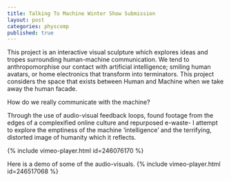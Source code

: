 ```yaml
---
title: Talking To Machine Winter Show Submission
layout: post
categories: physcomp
published: true
---
```


This project is an interactive visual sculpture which explores ideas and tropes surrounding human-machine communication. We tend to anthropomorphise our contact with artificial intelligence; smiling human avatars, or home electronics that transform into terminators. This project considers the space that exists between Human and Machine when we take away the human facade.

How do we really communicate with the machine?

Through the use of audio-visual feedback loops, found footage from the edges of a complexified online culture and repurposed e-waste- I attempt to explore the emptiness of the machine ‘intelligence’ and the terrifying, distorted image of humanity which it reflects.

{% include vimeo-player.html id=246076170 %}

Here is a demo of some of the audio-visuals.
{% include vimeo-player.html id=246517068 %}
